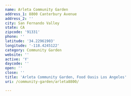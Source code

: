```yaml
---
name: Arleta Community Garden
address_1: 8800 Canterbury Avenue
address_2: ''
city: San Fernando Valley
state: CA
zipcode: '91331'
phone: ''
latitude: '34.22961903'
longitude: '-118.4245122'
category: Community Garden
website: ''
active: 'Y'
daycode: ''
open: ''
close: ''
title: 'Arleta Community Garden, Food Oasis Los Angeles'
uri: /community-garden/arleta8800/

---
```

